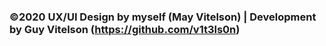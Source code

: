 ### ©2020 UX/UI Design by myself (May Vitelson) | Development by Guy Vitelson (https://github.com/v1t3ls0n) 
